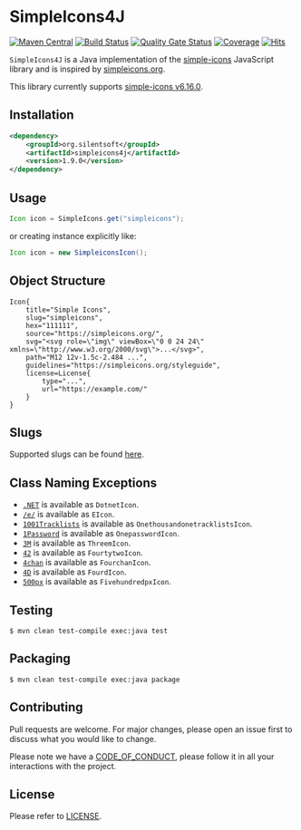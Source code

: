# SimpleIcons4J

[![Maven Central](https://img.shields.io/maven-central/v/org.silentsoft/simpleicons4j)](https://search.maven.org/artifact/org.silentsoft/simpleicons4j)
[![Build Status](https://app.travis-ci.com/silentsoft/simpleicons4j.svg?branch=main)](https://app.travis-ci.com/silentsoft/simpleicons4j)
[![Quality Gate Status](https://sonarcloud.io/api/project_badges/measure?project=silentsoft_simpleicons4j&metric=alert_status)](https://sonarcloud.io/dashboard?id=silentsoft_simpleicons4j)
[![Coverage](https://sonarcloud.io/api/project_badges/measure?project=silentsoft_simpleicons4j&metric=coverage)](https://sonarcloud.io/dashboard?id=silentsoft_simpleicons4j)
[![Hits](https://hits.sh/github.com/silentsoft/simpleicons4j.svg)](https://hits.sh/github.com/silentsoft/simpleicons4j/)

`SimpleIcons4J` is a Java implementation of the [simple-icons](https://www.npmjs.com/package/simple-icons) JavaScript library and is inspired by [simpleicons.org](https://simpleicons.org).

This library currently supports [simple-icons v6.16.0](https://github.com/simple-icons/simple-icons/releases/tag/6.16.0).

## Installation
```xml
<dependency>
    <groupId>org.silentsoft</groupId>
    <artifactId>simpleicons4j</artifactId>
    <version>1.9.0</version>
</dependency>
```

## Usage
```java
Icon icon = SimpleIcons.get("simpleicons");
```

or creating instance explicitly like:

```java
Icon icon = new SimpleiconsIcon();
```

## Object Structure
```
Icon{
    title="Simple Icons",
    slug="simpleicons",
    hex="111111",
    source="https://simpleicons.org/",
    svg="<svg role=\"img\" viewBox=\"0 0 24 24\" xmlns=\"http://www.w3.org/2000/svg\">...</svg>",
    path="M12 12v-1.5c-2.484 ...",
    guidelines="https://simpleicons.org/styleguide",
    license=License{
        type="...",
        url="https://example.com/"
    }
}
```

## Slugs
Supported slugs can be found [here](slugs.md).

## Class Naming Exceptions
- [`.NET`](https://simpleicons.org/?q=.NET) is available as `DotnetIcon`.
- [`/e/`](https://simpleicons.org/?q=%2Fe%2F) is available as `EIcon`.
- [`1001Tracklists`](https://simpleicons.org/?q=1001Tracklists) is available as `OnethousandonetracklistsIcon`.
- [`1Password`](https://simpleicons.org/?q=1Password) is available as `OnepasswordIcon`.
- [`3M`](https://simpleicons.org/?q=3M) is available as `ThreemIcon`.
- [`42`](https://simpleicons.org/?q=42) is available as `FourtytwoIcon`.
- [`4chan`](https://simpleicons.org/?q=4chan) is available as `FourchanIcon`.
- [`4D`](https://simpleicons.org/?q=4D) is available as `FourdIcon`.
- [`500px`](https://simpleicons.org/?q=500px) is available as `FivehundredpxIcon`.

## Testing
```shell
$ mvn clean test-compile exec:java test
```

## Packaging
```shell
$ mvn clean test-compile exec:java package
```

## Contributing
Pull requests are welcome. For major changes, please open an issue first to discuss what you would like to change.

Please note we have a [CODE_OF_CONDUCT](https://github.com/silentsoft/simpleicons4j/blob/main/CODE_OF_CONDUCT.md), please follow it in all your interactions with the project.

## License
Please refer to [LICENSE](https://github.com/silentsoft/simpleicons4j/blob/main/LICENSE.txt).
